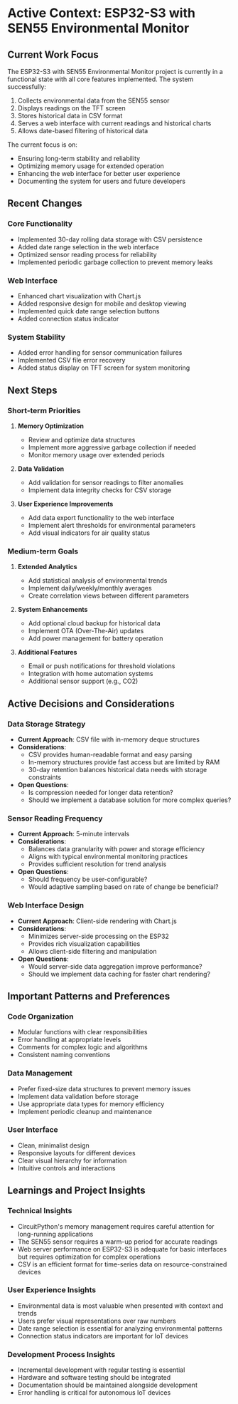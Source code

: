 # Active Context: ESP32-S3 with SEN55 Environmental Monitor

## Current Work Focus

The ESP32-S3 with SEN55 Environmental Monitor project is currently in a functional state with all core features implemented. The system successfully:

1. Collects environmental data from the SEN55 sensor
2. Displays readings on the TFT screen
3. Stores historical data in CSV format
4. Serves a web interface with current readings and historical charts
5. Allows date-based filtering of historical data

The current focus is on:
- Ensuring long-term stability and reliability
- Optimizing memory usage for extended operation
- Enhancing the web interface for better user experience
- Documenting the system for users and future developers

## Recent Changes

### Core Functionality
- Implemented 30-day rolling data storage with CSV persistence
- Added date range selection in the web interface
- Optimized sensor reading process for reliability
- Implemented periodic garbage collection to prevent memory leaks

### Web Interface
- Enhanced chart visualization with Chart.js
- Added responsive design for mobile and desktop viewing
- Implemented quick date range selection buttons
- Added connection status indicator

### System Stability
- Added error handling for sensor communication failures
- Implemented CSV file error recovery
- Added status display on TFT screen for system monitoring

## Next Steps

### Short-term Priorities
1. **Memory Optimization**
   - Review and optimize data structures
   - Implement more aggressive garbage collection if needed
   - Monitor memory usage over extended periods

2. **Data Validation**
   - Add validation for sensor readings to filter anomalies
   - Implement data integrity checks for CSV storage

3. **User Experience Improvements**
   - Add data export functionality to the web interface
   - Implement alert thresholds for environmental parameters
   - Add visual indicators for air quality status

### Medium-term Goals
1. **Extended Analytics**
   - Add statistical analysis of environmental trends
   - Implement daily/weekly/monthly averages
   - Create correlation views between different parameters

2. **System Enhancements**
   - Add optional cloud backup for historical data
   - Implement OTA (Over-The-Air) updates
   - Add power management for battery operation

3. **Additional Features**
   - Email or push notifications for threshold violations
   - Integration with home automation systems
   - Additional sensor support (e.g., CO2)

## Active Decisions and Considerations

### Data Storage Strategy
- **Current Approach**: CSV file with in-memory deque structures
- **Considerations**:
  - CSV provides human-readable format and easy parsing
  - In-memory structures provide fast access but are limited by RAM
  - 30-day retention balances historical data needs with storage constraints
- **Open Questions**:
  - Is compression needed for longer data retention?
  - Should we implement a database solution for more complex queries?

### Sensor Reading Frequency
- **Current Approach**: 5-minute intervals
- **Considerations**:
  - Balances data granularity with power and storage efficiency
  - Aligns with typical environmental monitoring practices
  - Provides sufficient resolution for trend analysis
- **Open Questions**:
  - Should frequency be user-configurable?
  - Would adaptive sampling based on rate of change be beneficial?

### Web Interface Design
- **Current Approach**: Client-side rendering with Chart.js
- **Considerations**:
  - Minimizes server-side processing on the ESP32
  - Provides rich visualization capabilities
  - Allows client-side filtering and manipulation
- **Open Questions**:
  - Would server-side data aggregation improve performance?
  - Should we implement data caching for faster chart rendering?

## Important Patterns and Preferences

### Code Organization
- Modular functions with clear responsibilities
- Error handling at appropriate levels
- Comments for complex logic and algorithms
- Consistent naming conventions

### Data Management
- Prefer fixed-size data structures to prevent memory issues
- Implement data validation before storage
- Use appropriate data types for memory efficiency
- Implement periodic cleanup and maintenance

### User Interface
- Clean, minimalist design
- Responsive layouts for different devices
- Clear visual hierarchy for information
- Intuitive controls and interactions

## Learnings and Project Insights

### Technical Insights
- CircuitPython's memory management requires careful attention for long-running applications
- The SEN55 sensor requires a warm-up period for accurate readings
- Web server performance on ESP32-S3 is adequate for basic interfaces but requires optimization for complex operations
- CSV is an efficient format for time-series data on resource-constrained devices

### User Experience Insights
- Environmental data is most valuable when presented with context and trends
- Users prefer visual representations over raw numbers
- Date range selection is essential for analyzing environmental patterns
- Connection status indicators are important for IoT devices

### Development Process Insights
- Incremental development with regular testing is essential
- Hardware and software testing should be integrated
- Documentation should be maintained alongside development
- Error handling is critical for autonomous IoT devices
